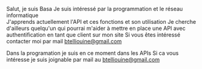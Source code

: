 Salut, je suis Basa 
Je suis intéressé par la programmation et le réseau informatique  
J'apprends actuellement l'API et ces fonctions et son utilisation
Je cherche d'ailleurs quelqu'un qui pourrai m'aider à mettre en place une API avec authentification en tant que client sur mon site 
Si vous êtes intéressé contacter moi par mail btelliouine@gmail.com


Dans la programation je suis en ce moment dans les APIs 
Si ca vous intéresse je suis joignable par mail au btelliouine@gmail.com
